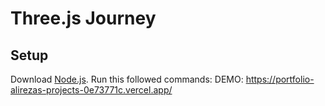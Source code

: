 # Three.js Journey

## Setup
Download [Node.js](https://nodejs.org/en/download/).
Run this followed commands:
DEMO: https://portfolio-alirezas-projects-0e73771c.vercel.app/

 
 
